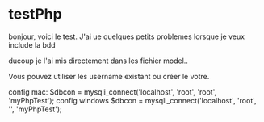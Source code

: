 # testPhp

bonjour, voici le test. 
J'ai ue quelques petits problemes lorsque je veux include la bdd 

ducoup je l'ai mis directement dans les fichier model.. 

Vous pouvez utiliser les username existant ou créer le votre.

config mac: $dbcon = mysqli_connect('localhost', 'root', 'root', 'myPhpTest');
config windows  $dbcon = mysqli_connect('localhost', 'root', '', 'myPhpTest');
